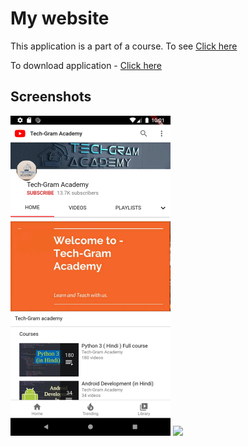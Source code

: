 <h1> My website</h1>

This application is a part of a course. To see  <a href="https://www.youtube.com/watch?v=DG5LBa2lAfE&list=PLjC8JXsSUrrhTkfCs3P_Gp_Q31YFravzm">Click here</a> <br>

To download application - <a href="https://github.com/TechGram-Academy/my-website/raw/master/app-release.apk">Click here</a>


<h2> Screenshots </h2>

<img src="screenshots/screenshot.png" width="256"/>
<img src="screenshots/demo.gif" width = "256"/>
